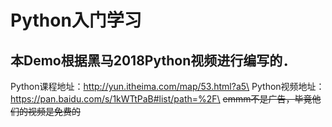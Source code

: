 # Python入门学习
## 本Demo根据黑马2018Python视频进行编写的．
Python课程地址：http://yun.itheima.com/map/53.html?a5\
Python视频地址：https://pan.baidu.com/s/1kWTtPaB#list/path=%2F\
~~emmm不是广告，毕竟他们的视频是免费的~~
